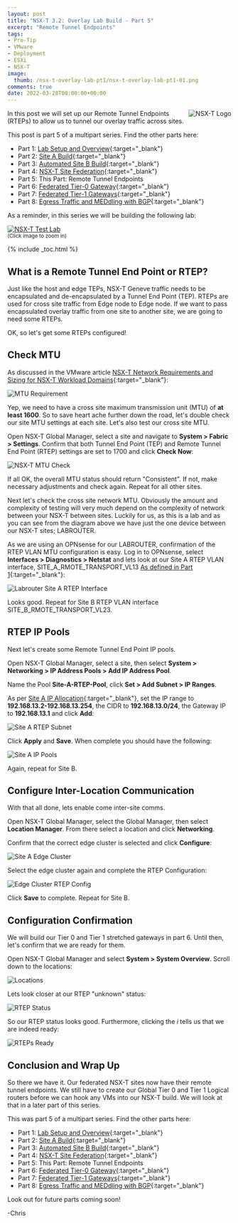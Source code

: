 ```yaml
---
layout: post
title: "NSX-T 3.2: Overlay Lab Build - Part 5" 
excerpt: "Remote Tunnel Endpoints"
tags: 
- Pro-Tip
- VMware
- Deployment
- ESXi
- NSX-T
image:
  thumb: /nsx-t-overlay-lab-pt1/nsx-t-overlay-lab-pt1-01.png
comments: true
date: 2022-03-28T00:00:00+00:00
---
```

<img style="float: right; margin: 0px 0px 10px 10px;" alt="NSX-T Logo" src="/images/nsx-t-overlay-lab-pt1/nsx-t-overlay-lab-pt1-01.png">
In this post we will set up our Remote Tunnel Endpoints (RTEPs) to allow us to tunnel our overlay traffic across sites.

This post is part 5 of a multipart series.  Find the other parts here:

- Part 1: [Lab Setup and Overview](/nsx-t-overlay-lab-pt1/){:target="_blank"}
- Part 2: [Site A Build](/nsx-t-overlay-lab-pt2/){:target="_blank"}
- Part 3: [Automated Site B Build](/nsx-t-overlay-lab-pt3/){:target="_blank"}
- Part 4: [NSX-T Site Federation](/nsx-t-overlay-lab-pt4/){:target="_blank"}
- Part 5: This Part: Remote Tunnel Endpoints
- Part 6: [Federated Tier-0 Gateway](/nsx-t-overlay-lab-pt6/){:target="_blank"}
- Part 7: [Federated Tier-1 Gateways](/nsx-t-overlay-lab-pt7/){:target="_blank"}
- Part 8: [Egress Traffic and MEDdling with BGP](/nsx-t-overlay-lab-pt8/){:target="_blank"}

As a reminder, in this series we will be building the following lab:

<a href="/images/nsx-t-overlay-lab-pt1/nsx-t-overlay-lab-pt1-02.png"><img style="display:block;" src="/images/nsx-t-overlay-lab-pt1/nsx-t-overlay-lab-pt1-02.png" alt="NSX-T Test Lab"/></a><sup>(Click image to zoom in)</sup>

{% include _toc.html %} <br>
## What is a Remote Tunnel End Point or RTEP? 
Just like the host and edge TEPs, NSX-T Geneve traffic needs to be encapsulated and de-encapsulated by a Tunnel End Point (TEP). RTEPs are used for cross site traffic from Edge node to Edge node. If we want to pass encapsulated overlay traffic from one site to another site, we are going to need some RTEPs.

OK, so let's get some RTEPs configured!

## Check MTU
As discussed in the VMware article [NSX-T Network Requirements and Sizing for NSX-T Workload Domains](https://docs.vmware.com/en/VMware-Validated-Design/5.1/sddc-architecture-and-design-for-vmware-nsxt-workload-domains/GUID-3FF2471C-665B-4E84-8DE4-ED3F35A58DE8.html){:target="_blank"}:

<img style="display: block; margin-left: auto; margin-right: auto;" alt="MTU Requirement" src="/images/nsx-t-overlay-lab-pt5/nsx-t-overlay-lab-pt5-01.png">

Yep, we need to have a cross site maximum transmission unit (MTU) of **at least 1600**.  So to save heart ache further down the road, let's double check our site MTU settings at each site.  Let's also test our cross site MTU.

Open NSX-T Global Manager, select a site and navigate to **System > Fabric > Settings**. Confirm that both Tunnel End Point (TEP) and Remote Tunnel End Point (RTEP) settings are set to 1700 and click **Check Now**:

<img style="display: block; margin-left: auto; margin-right: auto;" alt="NSX-T MTU Check" src="/images/nsx-t-overlay-lab-pt5/nsx-t-overlay-lab-pt5-02.png">

If all OK, the overall MTU status should return "Consistent". If not, make necessary adjustments and check again.  Repeat for all other sites.

Next let's check the cross site network MTU.  Obviously the amount and complexity of testing will very much depend on the complexity of network between your NSX-T between sites.  Luckily for us, as this is a lab and as you can see from the diagram above we have just the one device between our NSX-T sites; LABROUTER.

As we are using an OPNsense for our LABROUTER, confirmation of the RTEP VLAN MTU configuration is easy. Log in to OPNsense, select **Interfaces > Diagnostics > Netstat** and lets look at our Site A RTEP VLAN interface, SITE_A_RMOTE_TRANSPORT_VL13 [As defined in Part 1](/nsx-t-overlay-lab-pt1/#site-a-vlans-and-subnets){:target="_blank"}:

<img style="display: block; margin-left: auto; margin-right: auto;" alt="Labrouter Site A RTEP Interface" src="/images/nsx-t-overlay-lab-pt5/nsx-t-overlay-lab-pt5-03.png">

Looks good.  Repeat for Site B RTEP VLAN interface SITE_B_RMOTE_TRANSPORT_VL23.

## RTEP IP Pools
Next let's create some Remote Tunnel End Point IP pools.  

Open NSX-T Global Manager, select a site, then select **System > Networking > IP Address Pools > Add IP Address Pool**.

Name the Pool **Site-A-RTEP-Pool**, click **Set > Add Subnet > IP Ranges**. 

As per [Site A IP Allocation](/nsx-t-overlay-lab-pt1/#site-a-ip-allocation){:target="_blank"}, set the IP range to **192.168.13.2-192.168.13.254**, the CIDR to **192.168.13.0/24**, the Gateway IP to **192.168.13.1** and click **Add**:

<img style="display: block; margin-left: auto; margin-right: auto;" alt="Site A RTEP Subnet" src="/images/nsx-t-overlay-lab-pt5/nsx-t-overlay-lab-pt5-04.png">

Click **Apply** and **Save**. When complete you should have the following:

<img style="display: block; margin-left: auto; margin-right: auto;" alt="Site A IP Pools" src="/images/nsx-t-overlay-lab-pt5/nsx-t-overlay-lab-pt5-05.png">

Again, repeat for Site B.

## Configure Inter-Location Communication
With that all done, lets enable come inter-site comms.

Open NSX-T Global Manager, select the Global Manager, then select **Location Manager**.  From there select a location and click **Networking**.

Confirm that the correct edge cluster is selected and click **Configure**:

<img style="display: block; margin-left: auto; margin-right: auto;" alt="Site A Edge Cluster" src="/images/nsx-t-overlay-lab-pt5/nsx-t-overlay-lab-pt5-06.png">

Select the edge cluster again and complete the RTEP Configuration:

<img style="display: block; margin-left: auto; margin-right: auto;" alt="Edge Cluster RTEP Config" src="/images/nsx-t-overlay-lab-pt5/nsx-t-overlay-lab-pt5-07.png">

Click **Save** to complete.  Repeat for Site B.

## Configuration Confirmation
We will build our Tier 0 and Tier 1 stretched gateways in part 6. Until then, let's confirm that we are ready for them.

Open NSX-T Global Manager and select **System > System Overview**. Scroll down to the locations:

<img style="display: block; margin-left: auto; margin-right: auto;" alt="Locations" src="/images/nsx-t-overlay-lab-pt5/nsx-t-overlay-lab-pt5-08.png">

Lets look closer at our RTEP "unknown" status:

<img style="display: block; margin-left: auto; margin-right: auto;" alt="RTEP Status" src="/images/nsx-t-overlay-lab-pt5/nsx-t-overlay-lab-pt5-09.png">

So our RTEP status looks good. Furthermore, clicking the *i* tells us that we are indeed ready:

<img style="display: block; margin-left: auto; margin-right: auto;" alt="RTEPs Ready" src="/images/nsx-t-overlay-lab-pt5/nsx-t-overlay-lab-pt5-10.png">

## Conclusion and Wrap Up

So there we have it.  Our federated NSX-T sites now have their remote tunnel endpoints. We still have to create our Global Tier 0 and Tier 1 Logical routers before we can hook any VMs into our NSX-T build. We will look at that in a later part of this series.

This was part 5 of a multipart series. Find the other parts here:

- Part 1: [Lab Setup and Overview](/nsx-t-overlay-lab-pt1/){:target="_blank"}
- Part 2: [Site A Build](/nsx-t-overlay-lab-pt2/){:target="_blank"}
- Part 3: [Automated Site B Build](/nsx-t-overlay-lab-pt3/){:target="_blank"}
- Part 4: [NSX-T Site Federation](/nsx-t-overlay-lab-pt4/){:target="_blank"}
- Part 5: This Part: Remote Tunnel Endpoints
- Part 6: [Federated Tier-0 Gateway](/nsx-t-overlay-lab-pt6/){:target="_blank"}
- Part 7: [Federated Tier-1 Gateways](/nsx-t-overlay-lab-pt7/){:target="_blank"}
- Part 8: [Egress Traffic and MEDdling with BGP](/nsx-t-overlay-lab-pt8/){:target="_blank"}

Look out for future parts coming soon!

-Chris
